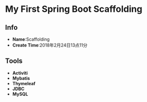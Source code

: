 # My First Spring Boot Scaffolding
## Info
- **Name**:Scaffolding
- **Create Time**:2018年2月24日13点11分
## Tools
- **Activiti**
- **Mybatis**
- **Thymeleaf**
- **JDBC**
- **MySQL**
